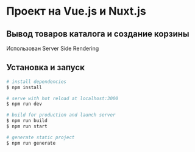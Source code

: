 # Проект на Vue.js и Nuxt.js

## Вывод товаров каталога и создание корзины

Использован Server Side Rendering

## Установка и запуск

```bash
# install dependencies
$ npm install

# serve with hot reload at localhost:3000
$ npm run dev

# build for production and launch server
$ npm run build
$ npm run start

# generate static project
$ npm run generate
```
